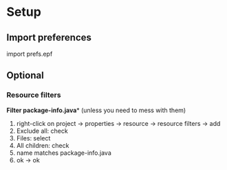 Setup
=====

Import preferences
------------------
import prefs.epf

Optional
--------

### Resource filters
**Filter package-info.java*** (unless you need to mess with them)

1. right-click on project -> properties -> resource -> resource filters -> add
2. Exclude all: check
3. Files: select
4. All children: check
5. name matches package-info.java
6. ok -> ok
